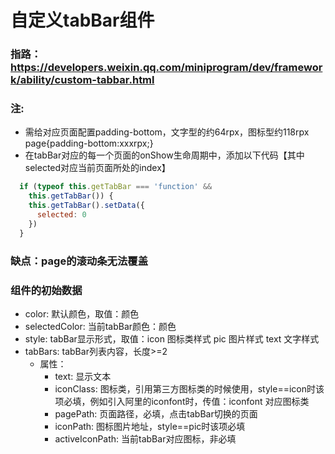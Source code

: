 # 自定义tabBar组件
### 指路：https://developers.weixin.qq.com/miniprogram/dev/framework/ability/custom-tabbar.html
### 注: 
- 需给对应页面配置padding-bottom，文字型的约64rpx，图标型约118rpx   page{padding-bottom:xxxrpx;}
- 在tabBar对应的每一个页面的onShow生命周期中，添加以下代码【其中selected对应当前页面所处的index】
``` javascript
  if (typeof this.getTabBar === 'function' &&
    this.getTabBar()) {
    this.getTabBar().setData({
      selected: 0
    })
  }
```
### 缺点：page的滚动条无法覆盖
### 组件的初始数据
- color: 默认颜色，取值：颜色
- selectedColor: 当前tabBar颜色：颜色
- style: tabBar显示形式，取值：icon 图标类样式 pic 图片样式 text 文字样式
- tabBars: tabBar列表内容，长度>=2
  - 属性：
    - text: 显示文本
    - iconClass: 图标类，引用第三方图标类的时候使用，style==icon时该项必填，例如引入阿里的iconfont时，传值：iconfont 对应图标类
    - pagePath: 页面路径，必填，点击tabBar切换的页面
    - iconPath: 图标图片地址，style==pic时该项必填
    - activeIconPath: 当前tabBar对应图标，非必填